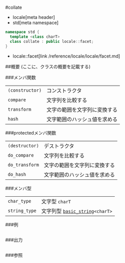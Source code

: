 #collate
* locale[meta header]
* std[meta namespace]

```cpp
namespace std {
  template <class charT>
  class collate : public locale::facet;
}
```
* locale::facet[link /reference/locale/locale/facet.md]

##概要
(ここに、クラスの概要を記載する)

###メンバ関数

| | |
|----------------------------|--------------------------------------------|
| `(constructor)` | コンストラクタ |
| `compare` | 文字列を比較する |
| `transform` | 文字の範囲を文字列に変換する |
| `hash` | 文字範囲のハッシュ値を求める |

###protectedメンバ関数

| | |
|---------------------------|--------------------------------------------|
| `(destructor)` | デストラクタ |
| `do_compare` | 文字列を比較する |
| `do_transform` | 文字の範囲を文字列に変換する |
| `do_hash` | 文字範囲のハッシュ値を求める |

###メンバ型

| | |
|-------------------------------------------------------------------------|-----------------------------------------------------------------------------------------------------------------------------------|
| `char_type` | 文字型 `charT` |
| `string_type` | 文字列型 [`basic_string`](/reference/string/basic_string.md)`<charT>` |

###例
```cpp
```

###出力
```
```

###参照
